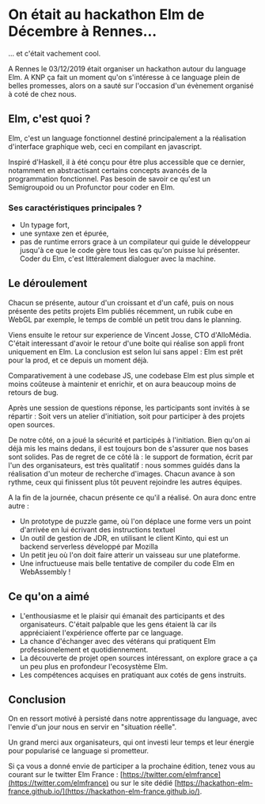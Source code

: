 
# On était au hackathon Elm de Décembre à Rennes... #
... et c'était vachement cool.

A Rennes le 03/12/2019 était organiser un hackathon autour du language Elm.
A KNP ça fait un moment qu'on s'intéresse à ce language plein de belles promesses, alors on a sauté sur l'occasion d'un évènement organisé à coté de chez nous.

## Elm, c'est quoi ? ##
Elm, c'est un language fonctionnel destiné principalement a la réalisation d'interface graphique web, ceci en compilant en javascript.

Inspiré d'Haskell, il à été conçu pour être plus accessible que ce dernier, notamment en abstractisant certains concepts avancés de la programmation fonctionnel. Pas besoin de savoir ce qu'est un Semigroupoid ou un Profunctor pour coder en Elm.

### Ses caractéristiques principales ? ###
  - Un typage fort,
  - une syntaxe zen et épurée,
  - pas de runtime errors grace à un compilateur qui guide le développeur jusqu'à ce que le code gère tous les cas qu'on puisse lui présenter. Coder du Elm, c'est littéralement dialoguer avec la machine.

## Le déroulement  ##
Chacun se présente, autour d'un croissant et d'un café, puis on nous présente des petits projets Elm publiés récemment, un rubik cube en WebGL par exemple, le temps de comblé un petit trou dans le planning.

Viens ensuite le retour sur experience de Vincent Josse, CTO d'AlloMédia. C'était interessant d'avoir le retour d'une boite qui réalise son appli front uniquement en Elm. La conclusion est selon lui sans appel :  Elm est prêt pour la prod, et ce depuis un moment déjà.

Comparativement à une codebase JS, une codebase Elm est plus simple et moins coûteuse à maintenir et enrichir, et on aura beaucoup moins de retours de bug.

Après une session de questions réponse, les participants sont invités à se répartir : Soit vers un atelier d'initiation, soit pour participer à des projets open sources.

De notre côté, on a joué la sécurité et participés à l'initiation. Bien qu'on ai déjà mis les mains dedans, il est toujours bon de s'assurer que nos bases sont solides. Pas de regret de ce côté là : le support de formation, écrit par l'un des organisateurs, est très qualitatif : nous sommes guidés dans la réalisation d'un moteur de recherche d'images. Chacun avance à son rythme, ceux qui finissent plus tôt peuvent rejoindre les autres équipes.

A la fin de la journée, chacun présente ce qu'il a réalisé. On aura donc entre autre :
- Un prototype de puzzle game, où l'on déplace une forme vers un point d'arrivée en lui écrivant des instructions textuel
- Un outil de gestion de JDR, en utilisant le client Kinto, qui est un backend serverless développé par Mozilla
- Un petit jeu où l'on doit faire atterir un vaisseau sur une plateforme.
- Une infructueuse mais belle tentative de compiler du code Elm en WebAssembly !

##   Ce qu'on a aimé ##
- L'enthousiasme et le plaisir qui émanait des participants et des organisateurs. C'était palpable que les gens étaient là car ils appréciaient l'expérience offerte par ce language.
- La chance d'échanger avec des vétérans qui pratiquent Elm professionelement et quotidiennement.
- La découverte de projet open sources intéressant, on explore grace a ça un peu plus en profondeur l'ecosystème Elm.
- Les compétences acquises en pratiquant aux cotés de gens instruits.

## Conclusion ##
On en ressort motivé à persisté dans notre apprentissage du language, avec l'envie d'un jour nous en servir en "situation réelle".

Un grand merci aux organisateurs, qui ont investi leur temps et leur énergie pour popularisé ce language si prometteur.

Si ça vous a donné envie de participer a la prochaine édition, tenez vous au courant sur le twitter Elm France : [https://twitter.com/elmfrance](https://twitter.com/elmfrance) ou sur le site dédié [https://hackathon-elm-france.github.io/](https://hackathon-elm-france.github.io/).
